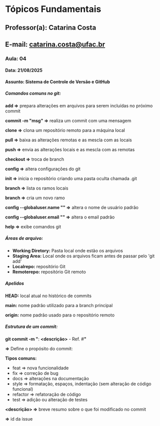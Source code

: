 # **Tópicos Fundamentais**

## **Professor(a):** Catarina Costa

## **E-mail:** catarina.costa@ufac.br



### **Aula:** 04

#### **Data:** 21/08/2025

#### **Assunto:** Sistema de Controle de Versão e GitHub



##### Comandos comuns no git:

**add <file> =>** prepara alterações em arquivos para serem incluídas no próximo commit

**commit -m "msg" =>** realiza um commit com uma mensagem

**clone <repo> =>** clona um repositório remoto para a máquina local

**pull =>** baixa as alterações remotas e as mescla com as locais

**push =>** envia as alterações locais e as mescla com as remotas

**checkout <branch> =>** troca de branch

**config =>** altera configurações do git

**init =>** inicia o repositório criando uma pasta oculta chamada .git

**branch =>** lista os ramos locais

**branch <branch> =>** cria um novo ramo

**config --globaluser.name "" =>** altera o nome de usuário padrão

**config --globaluser.email "" =>** altera o email padrão

**help =>** exibe comandos git

##### Áreas de arquivo:

* **Working Diretory:** Pasta local onde estão os arquivos
* **Staging Area:** Local onde os arquivos ficam antes de passar pelo 'git add'
* **Localrepo:** repositório Git
* **Remoterepo:** repositório Git remoto

##### Apelidos

**HEAD:** local atual no histórico de commits

**main:** nome padrão utilizado para a branch principal

**origin:** nome padrão usado para o repositório remoto

##### **Estrutura de um commit:**

**git commit -m "<tipo>**: **<descrição>** - Ref. #**<id>"**

**<tipo> =>** Define o propósito do commit:

**Tipos comuns:**

* feat => nova funcionalidade
* fix => correção de bug
* docs => alterações na documentação
* style => formatação, espaços, indentação (sem alteração de código funcional)
* refactor => refatoração de código
* test => adição ou alteração de testes

**<descrição> =>** breve resumo sobre o que foi modificado no commit

**<id> =>** id da issue

